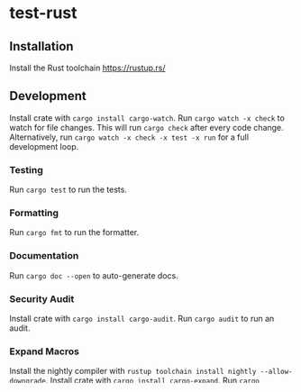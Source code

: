 # test-rust

## Installation

Install the Rust toolchain https://rustup.rs/

## Development

Install crate with `cargo install cargo-watch`.
Run `cargo watch -x check` to watch for file changes. This will run `cargo check` after every code change.
Alternatively, run `cargo watch -x check -x test -x run` for a full development loop.

### Testing

Run `cargo test` to run the tests.

### Formatting

Run `cargo fmt` to run the formatter.

### Documentation

Run `cargo doc --open` to auto-generate docs.

### Security Audit

Install crate with `cargo install cargo-audit`.
Run `cargo audit` to run an audit.

### Expand Macros

Install the nightly compiler with `rustup toolchain install nightly --allow-downgrade`.
Install crate with `cargo install cargo-expand`.
Run `cargo +nightly expand` to expand macros.
